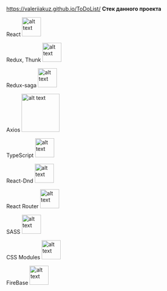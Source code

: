 https://valeriiakuz.github.io/ToDoList/
**Стек данного проекта**

React <img alt="alt text" height="50" src="https://w7.pngwing.com/pngs/880/805/png-transparent-react-hd-logo.png" width="50"/>

Redux, Thunk <img alt="alt text" height="50" src="https://cdn-images-1.medium.com/v2/resize:fit:1200/1*dlapmYAhWBkrFuHm020qlg.png" width="50"/>

Redux-saga <img alt="alt text" src="https://images.opencollective.com/redux-saga/52226d7/logo/256.png" width="50"/>

Axios <img alt="alt text" src="https://upload.wikimedia.org/wikipedia/commons/thumb/d/d1/Axios_%28computer_library%29_logo.svg/800px-Axios_%28computer_library%29_logo.svg.png" width="100"/>

TypeScript <img alt="alt text" src="https://www.svgrepo.com/show/374144/typescript.svg" width="50"/>

React-Dnd <img alt="alt text" height="50" src="https://avatars.githubusercontent.com/u/25307599?v=4"/>

React Router <img alt="alt text" height="50" src="https://img1.daumcdn.net/thumb/R800x0/?scode=mtistory2&amp;fname=https:%2F%2Fblog.kakaocdn.net%2Fdn%2FdVaK6f%2FbtqFoBGgnuu%2FdOVSrNZIkESFCblEfna7p1%2Fimg.png"/>

SASS <img alt="alt text" height="50" src="https://upload.wikimedia.org/wikipedia/commons/thumb/9/96/Sass_Logo_Color.svg/1024px-Sass_Logo_Color.svg.png"/>

CSS Modules <img alt="alt text" height="50" src="https://sun9-53.userapi.com/impf/c633616/v633616630/203f1/jhOkh4QypPE.jpg?size=604x604&amp;quality=96&amp;sign=6bca2c9a6fce37d71b472616ec4406d7&amp;type=album"/>

FireBase <img alt="alt text" height="50" src="https://camo.githubusercontent.com/2e6d661a09d1a54015bfbbd01ce1d540fde800af1ce3df9a304a872cde508387/68747470733a2f2f342e62702e626c6f6773706f742e636f6d2f2d72744e52564d33614976492f584a585f5530375a2d49492f41414141414141414a58592f5970644f6f343930465467644b4f784d347144472d322d457a634e4641576b4b41434b34424741595943772f73313630302f6c6f676f253242666972656261736525324269636f6e2e706e67"/>